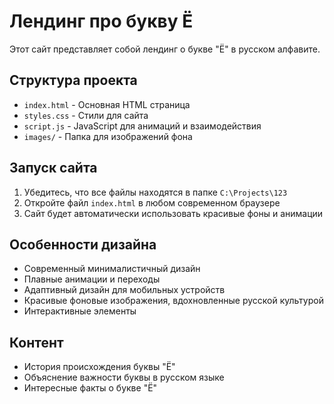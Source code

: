# Лендинг про букву Ё

Этот сайт представляет собой лендинг о букве "Ё" в русском алфавите.

## Структура проекта

- `index.html` - Основная HTML страница
- `styles.css` - Стили для сайта
- `script.js` - JavaScript для анимаций и взаимодействия
- `images/` - Папка для изображений фона

## Запуск сайта

1. Убедитесь, что все файлы находятся в папке `C:\Projects\123`
2. Откройте файл `index.html` в любом современном браузере
3. Сайт будет автоматически использовать красивые фоны и анимации

## Особенности дизайна

- Современный минималистичный дизайн
- Плавные анимации и переходы
- Адаптивный дизайн для мобильных устройств
- Красивые фоновые изображения, вдохновленные русской культурой
- Интерактивные элементы

## Контент

- История происхождения буквы "Ё"
- Объяснение важности буквы в русском языке
- Интересные факты о букве "Ё"
